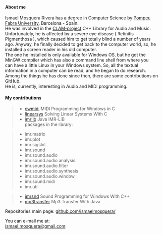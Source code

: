 
#### **About me**  

Ismael Mosquera Rivera has a degree in Computer Science by [Pompeu Fabra University](https://www.upf.edu), Barcelona - Spain.  
He was involved in the [CLAM-project](http://www.clam-project.org) C++ Library for Audio and Music.  
Unfortunately, he is affected by a severe eye disease ( Retinitis Pigmenthosa ), which caused him to get totally blind a number of years  
ago. Anyway, he finally decided to get back to the computer world, so, he installed a screen reader in his old computer.  
The one he installed is only available for Windows OS, but he got the MinGW compiler which has also a command line shell from where you  
can have a little Linux in your Windows system. So, all the textual information in a computer can be read, and he began to do research.  
Among the things he has done since then, there are some contributions on GitHub.  
He is, currently, interesting in Audio and MIDI programming.  
  
#### **My contributions** 

>  
> - [cwmidi](https://github.com/ismaelmosquera/cwmidi/) MIDI Programming for Windows in C  
> - [linearsys](https://github.com/ismaelmosquera/linearsys/) Solving Linear Systems With C  
> - [imrlib](https://github.com/ismaelmosquera/imrlib/) Java IMR-LIB  
packages in the library:  
  
>  
> - imr.matrix  
> - imr.plot  
> - imr.sigslot  
> - imr.sound  
> - imr.sound.audio  
> - imr.sound.audio.analysis  
> - imr.sound.audio.filter  
> - imr.sound.audio.synthesis  
> - imr.sound.audio.window  
> - imr.sound.midi  
> - imr.util  
>  
  
> - [imrsnd](https://github.com/ismaelmosquera/imrsnd/) Sound Programming for Windows With C++  
> - [mp3transfer](https://github.com/ismaelmosquera/mp3transfer/) Mp3 Transfer With Java  
>  

Repositories main page: [github.com/ismaelmosquera/](https://github.com/ismaelmosquera/)  

You can e-mail me at:  
ismael.mosquera@gmail.com  

  